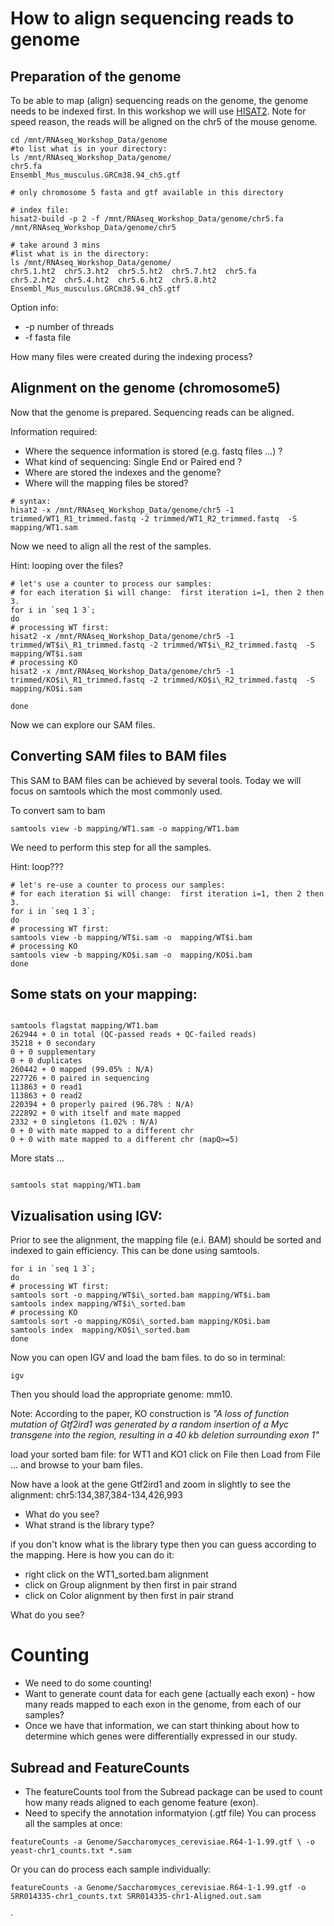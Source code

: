 # How to align sequencing reads to genome

## Preparation of the genome

To be able to map (align) sequencing reads on the genome, the genome needs to be indexed first. In this workshop we will use [HISAT2](https://www.nature.com/articles/nmeth.3317).
Note for speed reason, the reads will be aligned on the chr5 of the mouse genome.

```
cd /mnt/RNAseq_Workshop_Data/genome
#to list what is in your directory:
ls /mnt/RNAseq_Workshop_Data/genome/
chr5.fa
Ensembl_Mus_musculus.GRCm38.94_ch5.gtf

# only chromosome 5 fasta and gtf available in this directory

# index file:
hisat2-build -p 2 -f /mnt/RNAseq_Workshop_Data/genome/chr5.fa /mnt/RNAseq_Workshop_Data/genome/chr5

# take around 3 mins
#list what is in the directory:
ls /mnt/RNAseq_Workshop_Data/genome/
chr5.1.ht2  chr5.3.ht2  chr5.5.ht2  chr5.7.ht2  chr5.fa
chr5.2.ht2  chr5.4.ht2  chr5.6.ht2  chr5.8.ht2  Ensembl_Mus_musculus.GRCm38.94_ch5.gtf

```
Option info:
  * -p number of threads
  * -f fasta file

How many files were created during the indexing process?

## Alignment on the genome (chromosome5)

Now that the genome is prepared. Sequencing reads can be aligned.

Information required:

  * Where the sequence information is stored (e.g. fastq files ...) ?
  * What kind of sequencing: Single End or Paired end ?
  * Where are stored the indexes and the genome? 
  * Where will the mapping files be stored?

```
# syntax:
hisat2 -x /mnt/RNAseq_Workshop_Data/genome/chr5 -1 trimmed/WT1_R1_trimmed.fastq -2 trimmed/WT1_R2_trimmed.fastq  -S mapping/WT1.sam

```
Now we need to align all the rest of the samples.

Hint: looping over the files?


```
# let's use a counter to process our samples:
# for each iteration $i will change:  first iteration i=1, then 2 then 3.
for i in `seq 1 3`; 
do
# processing WT first:
hisat2 -x /mnt/RNAseq_Workshop_Data/genome/chr5 -1 trimmed/WT$i\_R1_trimmed.fastq -2 trimmed/WT$i\_R2_trimmed.fastq  -S mapping/WT$i.sam
# processing KO
hisat2 -x /mnt/RNAseq_Workshop_Data/genome/chr5 -1 trimmed/KO$i\_R1_trimmed.fastq -2 trimmed/KO$i\_R2_trimmed.fastq  -S mapping/KO$i.sam

done

```

Now we can explore our SAM files.

## Converting SAM files to BAM files

This SAM to BAM files can be achieved by several tools. Today we will focus on samtools which the most commonly used.

To convert sam to bam 

```
samtools view -b mapping/WT1.sam -o mapping/WT1.bam

```

We need to perform this step for all the samples. 

Hint: loop???

```
# let's re-use a counter to process our samples:
# for each iteration $i will change:  first iteration i=1, then 2 then 3.
for i in `seq 1 3`;
do
# processing WT first:
samtools view -b mapping/WT$i.sam -o  mapping/WT$i.bam
# processing KO
samtools view -b mapping/KO$i.sam -o  mapping/KO$i.bam
done

```
## Some stats on your mapping:

```

samtools flagstat mapping/WT1.bam
262944 + 0 in total (QC-passed reads + QC-failed reads)
35218 + 0 secondary
0 + 0 supplementary
0 + 0 duplicates
260442 + 0 mapped (99.05% : N/A)
227726 + 0 paired in sequencing
113863 + 0 read1
113863 + 0 read2
220394 + 0 properly paired (96.78% : N/A)
222892 + 0 with itself and mate mapped
2332 + 0 singletons (1.02% : N/A)
0 + 0 with mate mapped to a different chr
0 + 0 with mate mapped to a different chr (mapQ>=5)

```
More stats ...

```

samtools stat mapping/WT1.bam

```

## Vizualisation using IGV:

Prior to see the alignment, the mapping file (e.i. BAM) should be sorted and indexed to gain efficiency. This can be done using samtools.

```
for i in `seq 1 3`;
do
# processing WT first:
samtools sort -o mapping/WT$i\_sorted.bam mapping/WT$i.bam
samtools index mapping/WT$i\_sorted.bam
# processing KO
samtools sort -o mapping/KO$i\_sorted.bam mapping/KO$i.bam
samtools index  mapping/KO$i\_sorted.bam
done

```
Now you can open IGV and load the bam files.
to do so in terminal:

```
igv 
```
Then you should load the appropriate genome: mm10. 

Note:
According to the paper, KO construction is *"A loss of function mutation of Gtf2ird1 was generated by a random insertion of a Myc transgene into the region, resulting in a 40 kb deletion surrounding exon 1"*

load your sorted bam file: for WT1 and KO1 click on File then Load from File ... and browse to your bam files.

Now have a look at the gene Gtf2ird1 and zoom in slightly to see the alignment: chr5:134,387,384-134,426,993

  * What do you see?
  * What strand is the library type?

if you don't know what is the library type then you can guess according to the mapping. Here is how you can do it:

  * right click on the WT1_sorted.bam alignment
  * click on Group alignment by then first in pair strand
  * click on Color alignment by then first in pair strand

What do you see?

# Counting
- We need to do some counting!
- Want to generate count data for each gene (actually each exon) - how many reads mapped to each exon in the genome, from each of our samples?
- Once we have that information, we can start thinking about how to determine which genes were differentially expressed in our study.

## Subread and FeatureCounts
- The featureCounts tool from the Subread package can be used to count how many reads aligned to each genome feature (exon).
- Need to specify the annotation informatyion (.gtf file) 
You can process all the samples at once:

```
featureCounts -a Genome/Saccharomyces_cerevisiae.R64-1-1.99.gtf \ -o yeast-chr1_counts.txt *.sam
```

Or you can do process each sample individually:

```
featureCounts -a Genome/Saccharomyces_cerevisiae.R64-1-1.99.gtf -o SRR014335-chr1_counts.txt SRR014335-chr1-Aligned.out.sam
```

 ·
 

